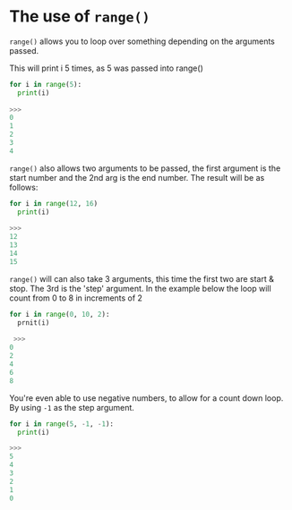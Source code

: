 # The use of `range()`

`range()` allows you to loop over something depending on the arguments passed.


This will print i 5 times, as 5 was passed into range()
```python
for i in range(5):
  print(i)
  
>>>
0
1
2
3
4
```
`range()` also allows two arguments to be passed, the first argument is the start number and the 2nd arg is the end number. The result will be as follows:
```python
for i in range(12, 16)
  print(i)
 
>>>
12
13
14
15
```
`range()` will can also take 3 arguments, this time the first two are start & stop. The 3rd is the 'step' argument. In the example below the loop will count from 0 to 8 in increments of 2
```python
for i in range(0, 10, 2):
  prnit(i)
  
 >>>
0
2
4
6
8
```
You're even able to use negative numbers, to allow for a count down loop. By using `-1` as the step argument.
```python
for i in range(5, -1, -1):
  print(i)

>>>
5
4
3
2
1
0
```
